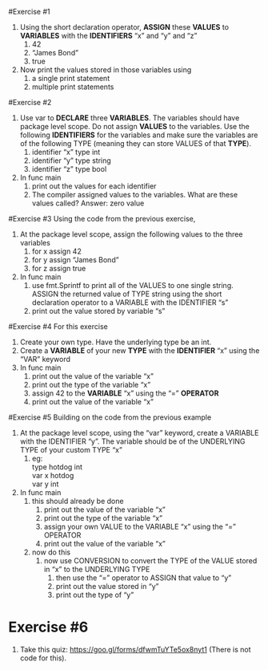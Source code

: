 #Exercise #1

1. Using the short declaration operator, **ASSIGN** these **VALUES** to **VARIABLES** with the **IDENTIFIERS** “x” and “y” and “z”
    1. 42
    2. “James Bond”
    3. true
2. Now print the values stored in those variables using
    1. a single print statement
    2. multiple print statements

#Exercise #2
1. Use var to **DECLARE** three **VARIABLES**. The variables should have package level scope. Do not assign **VALUES** to the variables. Use the following **IDENTIFIERS** for the variables and make sure the variables are of the following TYPE (meaning they can store VALUES of that **TYPE**).
    1. identifier “x” type int
    2. identifier “y” type string
    3. identifier “z” type bool
2. In func main
    1. print out the values for each identifier
    2. The compiler assigned values to the variables. What are these values called? Answer: zero value

#Exercise #3
Using the code from the previous exercise,
1. At the package level scope, assign the following values to the three variables
    1. for x assign 42
    2. for y assign “James Bond”
    3. for z assign true
2. In func main
    1. use fmt.Sprintf to print all of the VALUES to one single string. ASSIGN the returned value of TYPE string using the short declaration operator to a VARIABLE with the IDENTIFIER “s”
    2. print out the value stored by variable “s”

#Exercise #4
For this exercise
1. Create your own type. Have the underlying type be an int.
2. Create a **VARIABLE** of your new **TYPE** with the **IDENTIFIER** “x” using the “VAR” keyword
3. In func main
    1. print out the value of the variable “x”
    2. print out the type of the variable “x”
    3. assign 42 to the **VARIABLE** “x” using the “=” **OPERATOR**
    4. print out the value of the variable “x”

#Exercise #5
Building on the code from the previous example
1. At the package level scope, using the “var” keyword, create a VARIABLE with the IDENTIFIER “y”. The variable should be of the UNDERLYING TYPE of your custom TYPE “x”
    1. eg:<br>
    type hotdog int<br>
    var x hotdog<br>
    var y int
2. In func main
    1. this should already be done
        1. print out the value of the variable “x”
        2. print out the type of the variable “x”
        3. assign your own VALUE to the VARIABLE “x” using the “=” OPERATOR
        4. print out the value of the variable “x”
    2. now do this
        1. now use CONVERSION to convert the TYPE of the VALUE stored in “x” to the UNDERLYING TYPE
            1. then use the “=” operator to ASSIGN that value to “y”
            2. print out the value stored in “y”
            3. print out the type of “y”

# Exercise #6
1. Take this quiz: https://goo.gl/forms/dfwmTuYTe5ox8nyt1 (There is not code for this).
